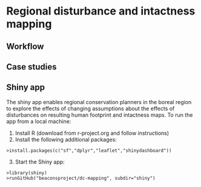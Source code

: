 # Regional disturbance and intactness mapping


## Workflow


## Case studies


## Shiny app

The shiny app enables regional conservation planners in the boreal region to explore the effects of changing assumptions about the effects of disturbances on resulting human footprint and intactness maps. To run the app from a local machine:

  1. Install R (download from r-project.org and follow instructions)
  2. Install the following additional packages:

    >install.packages(c("sf","dplyr","leaflet","shinydashboard"))

  3. Start the Shiny app:

    >library(shiny)
    >runGitHub("beaconsproject/dc-mapping", subdir="shiny")
